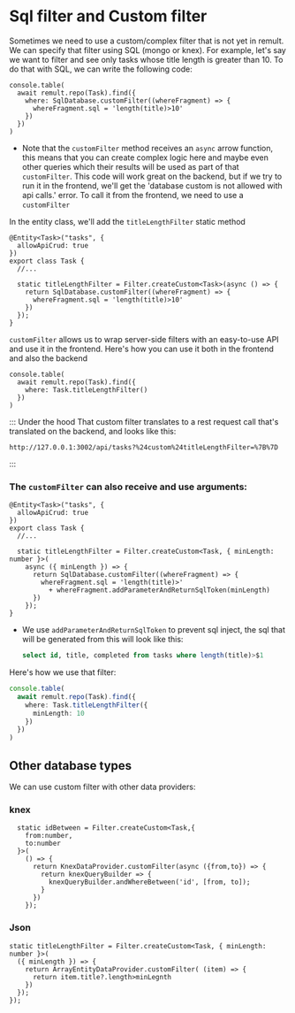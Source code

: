 # Sql filter and Custom filter
Sometimes we need to use a custom/complex filter that is not yet in remult.
We can specify that filter using SQL (mongo or knex). 
For example, let's say we want to filter and see only tasks whose title length is greater than 10.
To do that with SQL, we can write the following code:

```ts{3-5}
console.table(
  await remult.repo(Task).find({
    where: SqlDatabase.customFilter((whereFragment) => {
      whereFragment.sql = 'length(title)>10'
    })
  })
)
```
* Note that the `customFilter` method receives an `async` arrow function, this means that you can create complex logic here and maybe even other queries which their results will be used as part of that `customFilter`.
This code will work great on the backend, but if we try to run it in the frontend, we'll get the 'database custom is not allowed with api calls.' error.
To call it from the frontend, we need to use a `customFilter`

In the entity class, we'll add the `titleLengthFilter` static method
```ts{7-11}
@Entity<Task>("tasks", {
  allowApiCrud: true
})
export class Task {
  //...
  
  static titleLengthFilter = Filter.createCustom<Task>(async () => {
    return SqlDatabase.customFilter((whereFragment) => {
      whereFragment.sql = 'length(title)>10'
    })
  });
}
```
`customFilter` allows us to wrap server-side filters with an easy-to-use API and use it in the frontend.
Here's how you can use it both in the frontend and also the backend

```ts{3}
console.table(
  await remult.repo(Task).find({
    where: Task.titleLengthFilter()
  })
)
```
::: Under the hood
That custom filter translates to a rest request call that's translated on the backend, and looks like this:
```
http://127.0.0.1:3002/api/tasks?%24custom%24titleLengthFilter=%7B%7D
```
:::

### The `customFilter` can also receive and use arguments:

```ts{7-13}
@Entity<Task>("tasks", {
  allowApiCrud: true
})
export class Task {
  //...
  
  static titleLengthFilter = Filter.createCustom<Task, { minLength: number }>(
    async ({ minLength }) => {
      return SqlDatabase.customFilter((whereFragment) => {
        whereFragment.sql = 'length(title)>' 
          + whereFragment.addParameterAndReturnSqlToken(minLength)
      })
    });
}
```
* We use `addParameterAndReturnSqlToken` to prevent sql inject, the sql that will be generated from this will look like this:
  ```sql
  select id, title, completed from tasks where length(title)>$1
  ```

Here's how we use that filter:
```ts
console.table(
  await remult.repo(Task).find({
    where: Task.titleLengthFilter({
      minLength: 10
    })
  })
)
```

## Other database types
We can use custom filter with other data providers:
### knex
```ts{7-9}
  static idBetween = Filter.createCustom<Task,{
    from:number,
    to:number
  }>(
    () => {
      return KnexDataProvider.customFilter(async ({from,to}) => {
        return knexQueryBuilder => {
          knexQueryBuilder.andWhereBetween('id', [from, to]);
        }
      })
    });

```
### Json
```ts{3-5}
static titleLengthFilter = Filter.createCustom<Task, { minLength: number }>(
  ({ minLength }) => {
    return ArrayEntityDataProvider.customFilter( (item) => {
      return item.title?.length>minLegnth
    })
  });
});
```